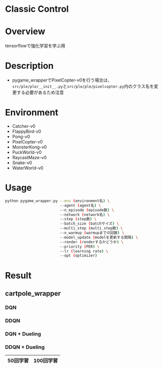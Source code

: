 Classic Control
====

# Overview
tensorflowで強化学習を学ぶ用  

# Description
- pygame_wrapperでPixelCopter-v0を行う場合は、```src/ple/ple/__init__.py```と```src/ple/ple/pixelcopter.py```内のクラス名を変更する必要があるため注意

# Environment
- Catcher-v0
- FlappyBird-v0
- Pong-v0
- PixelCopter-v0
- MonsterKong-v0
- PuckWorld-v0
- RaycastMaze-v0
- Snake-v0
- WaterWorld-v0

# Usage
```bash
python pygame_wrapper.py --env (environment名) \
                         --agent (agent名) \
                         --n_episode (episode数) \
                         --network (network名) \
                         --step (step数) \
                         --batch_size (batchサイズ) \
                         --multi_step (multi_step数) \
                         --n_warmup (warmupまでの回数) \
                         --model_update (modelを更新する間隔) \
                         --render (renderするかどうか) \
                         --priority (PER) \
                         --lr (learning rate) \
                         --opt (optimizer)
```

# Result
## cartpole_wrapper
### DQN
### DDQN
### DQN + Dueling
### DDQN + Dueling
|50回学習|100回学習|
|:--:|:--:|
